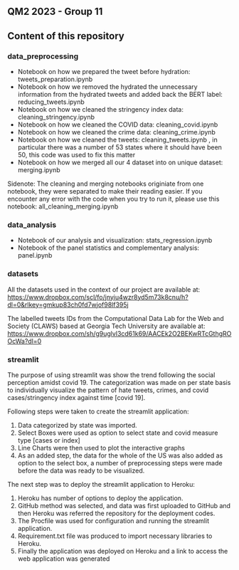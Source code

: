 ## QM2 2023 - Group 11
## Content of this repository

### data_preprocessing
* Notebook on how we prepared the tweet before hydration: tweets_preparation.ipynb
* Notebook on how we removed the hydrated the unnecessary information from the hydrated tweets and added back the BERT label: reducing_tweets.ipynb
* Notebook on how we cleaned the stringency index data: cleaning_stringency.ipynb
* Notebook on how we cleaned the COVID data: cleaning_covid.ipynb
* Notebook on how we cleaned the crime data: cleaning_crime.ipynb
* Notebook on how we cleaned the tweets: cleaning_tweets.ipynb , in particular there was a number of 53 states where it should have been 50, this code was used to fix this matter
* Notebook on how we merged all our 4 dataset into on unique dataset: merging.ipynb

Sidenote: The cleaning and merging notebooks originiate from one notebook, they were separated to make their reading easier. If you encounter any error with the code when you try to run it, please use this notebook: all_cleaning_merging.ipynb

### data_analysis
* Notebook of our analysis and visualization: stats_regression.ipynb
* Notebook of the panel statistics and complementary analysis: panel.ipynb


### datasets
All the datasets used in the context of our project are available at: https://www.dropbox.com/scl/fo/jnyiu4wzr8yd5m73k8cnu/h?dl=0&rlkey=gmkup83ch0fd7wjof98lf395j

The labelled tweets IDs from the  Computational Data Lab for the Web and Society (CLAWS) based at Georgia Tech University are available at: https://www.dropbox.com/sh/g9uglvl3cd61k69/AACEk2O2BEKwRTcGthgROOcWa?dl=0

### streamlit
The purpose of using streamlit was show the trend following the social perception amidst covid 19. The categorization was made on per state basis to individually visualize the pattern of hate tweets, crimes, and covid cases/stringency index against time [covid 19].   

Following steps were taken to create the streamlit application: 
1. Data categorized by state was imported. 
2. Select Boxes were used as option to select state and covid measure type [cases or index] 
3. Line Charts were then used to plot the interactive graphs 
4. As an added step, the data for the whole of the US was also added as option to the select box, a number of preprocessing steps were made before the data was ready to be visualized.  

The next step was to deploy the streamlit application to Heroku: 
1. Heroku has number of options to deploy the application. 
2. GitHub method was selected, and data was first uploaded to GitHub and then Heroku was referred the repository for the deployment codes. 
3. The Procfile was used for configuration and running the streamlit application. 
4. Requirement.txt file was produced to import necessary libraries to Heroku. 
5. Finally the application was deployed on Heroku and a link to access the web application was generated

